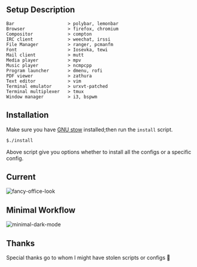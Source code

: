 Setup Description
-----------------
```
Bar                    > polybar, lemonbar
Browser                > firefox, chromium
Compositor             > compton
IRC client             > weechat, irssi
File Manager           > ranger, pcmanfm
Font                   > Iosevka, tewi
Mail client            > mutt
Media player           > mpv
Music player           > ncmpcpp
Program launcher       > dmenu, rofi
PDF viewer             > zathura
Text editor            > vim
Terminal emulator      > urxvt-patched
Terminal multiplexer   > tmux
Window manager         > i3, bspwm
```

Installation
------------

Make sure you have [GNU stow] installed;then run the `install` script.

```bash
$./install
```

Above script give you options whether to install all the configs or a
specific config.

Current
-------

![fancy-office-look](https://i.redditmedia.com/paV09KPE8KxsJwdJrdWnEMzvt3Lm9VpKef74E-eGVKM.png?s=b4bf2e466b3eb606492280523b898af9)

Minimal Workflow
----------------
![minimal-dark-mode](https://github.com/mohabaks/dotfiles/blob/master/demo.gif)

Thanks
------
Special thanks go to whom I might have stolen scripts or configs :punch:

[GNU stow]: https://www.gnu.org/s/stow/manual/stow.html
